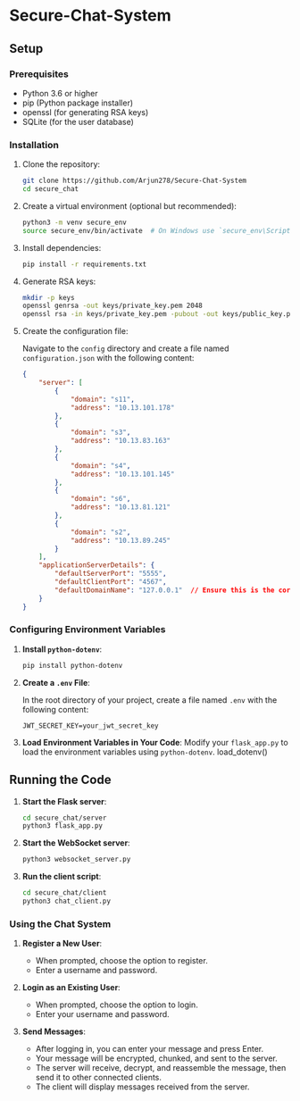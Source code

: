 # Secure-Chat-System

## Setup

### Prerequisites

- Python 3.6 or higher
- pip (Python package installer)
- openssl (for generating RSA keys)
- SQLite (for the user database)

### Installation

1. Clone the repository:

    ```bash
    git clone https://github.com/Arjun278/Secure-Chat-System
    cd secure_chat
    ```

2. Create a virtual environment (optional but recommended):

    ```bash
    python3 -m venv secure_env
    source secure_env/bin/activate  # On Windows use `secure_env\Scripts\activate`
    ```

3. Install dependencies:

    ```bash
    pip install -r requirements.txt
    ```

4. Generate RSA keys:

    ```bash
    mkdir -p keys
    openssl genrsa -out keys/private_key.pem 2048
    openssl rsa -in keys/private_key.pem -pubout -out keys/public_key.pem
    ```

5. Create the configuration file:

    Navigate to the `config` directory and create a file named `configuration.json` with the following content:

    ```json
    {
        "server": [
            {
                "domain": "s11",
                "address": "10.13.101.178"
            },
            {
                "domain": "s3",
                "address": "10.13.83.163"
            },
            {
                "domain": "s4",
                "address": "10.13.101.145"
            },
            {
                "domain": "s6",
                "address": "10.13.81.121"
            },
            {
                "domain": "s2",
                "address": "10.13.89.245"
            }
        ],
        "applicationServerDetails": {
            "defaultServerPort": "5555",
            "defaultClientPort": "4567",
            "defaultDomainName": "127.0.0.1"  // Ensure this is the correct IP of your server
        }
    }
    ```
### Configuring Environment Variables

1. **Install `python-dotenv`**:

    ```bash
    pip install python-dotenv
    ```

2. **Create a `.env` File**:

    In the root directory of your project, create a file named `.env` with the following content:

    ```env
    JWT_SECRET_KEY=your_jwt_secret_key
    ```

3. **Load Environment Variables in Your Code**:
 Modify your `flask_app.py` to load the environment variables using `python-dotenv`.
load_dotenv()



## Running the Code

1. **Start the Flask server**:

    ```bash
    cd secure_chat/server
    python3 flask_app.py
    ```

2. **Start the WebSocket server**:

    ```bash
    python3 websocket_server.py
    ```

3. **Run the client script**:

    ```bash
    cd secure_chat/client
    python3 chat_client.py
    ```

### Using the Chat System

1. **Register a New User**:
    - When prompted, choose the option to register.
    - Enter a username and password.

2. **Login as an Existing User**:
    - When prompted, choose the option to login.
    - Enter your username and password.

3. **Send Messages**:
    - After logging in, you can enter your message and press Enter.
    - Your message will be encrypted, chunked, and sent to the server.
    - The server will receive, decrypt, and reassemble the message, then send it to other connected clients.
    - The client will display messages received from the server.

